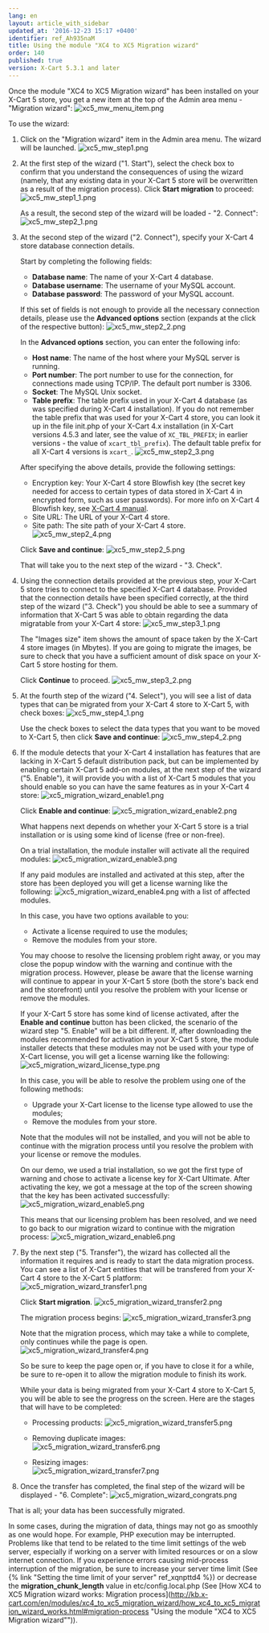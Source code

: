 ```yaml
---
lang: en
layout: article_with_sidebar
updated_at: '2016-12-23 15:17 +0400'
identifier: ref_Ah935naM
title: Using the module "XC4 to XC5 Migration wizard"
order: 140
published: true
version: X-Cart 5.3.1 and later
---
```

Once the module "XC4 to XC5 Migration wizard" has been installed on your X-Cart 5 store, you get a new item at the top of the Admin area menu - "Migration wizard":
    ![xc5_mw_menu_item.png]({{site.baseurl}}/attachments/ref_Ah935naM/xc5_mw_menu_item.png)

To use the wizard:

1.  Click on the "Migration wizard" item in the Admin area menu. The wizard will be launched. 
    ![xc5_mw_step1.png]({{site.baseurl}}/attachments/ref_Ah935naM/xc5_mw_step1.png)

2.  At the first step of the wizard ("1. Start"), select the check box to confirm that you understand the consequences of using the wizard (namely, that any existing data in your X-Cart 5 store will be overwritten as a result of the migration process). Click **Start migration** to proceed:
    ![xc5_mw_step1_1.png]({{site.baseurl}}/attachments/ref_Ah935naM/xc5_mw_step1_1.png)

    As a result, the second step of the wizard will be loaded - "2. Connect":
    ![xc5_mw_step2_1.png]({{site.baseurl}}/attachments/ref_Ah935naM/xc5_mw_step2_1.png)

3.  At the second step of the wizard ("2. Connect"), specify your X-Cart 4 store database connection details. 

    Start by completing the following fields:
    
    *   **Database name**: The name of your X-Cart 4 database.
    *   **Database username**: The username of your MySQL account.
    *   **Database password**: The password of your MySQL account.
    
    If this set of fields is not enough to provide all the necessary connection details, please use the **Advanced options** section (expands at the click of the respective button): 
    ![xc5_mw_step2_2.png]({{site.baseurl}}/attachments/ref_Ah935naM/xc5_mw_step2_2.png)

    In the **Advanced options** section, you can enter the following info:
    
    *   **Host name**: The name of the host where your MySQL server is running.
    *   **Port number**: The port number to use for the connection, for connections made using TCP/IP. The default port number is 3306.
    *   **Socket**: The MySQL Unix socket.
    *   **Table prefix**: The table prefix used in your X-Cart 4 database (as was specified during X-Cart 4 installation). If you do not remember the table prefix that was used for your X-Cart 4 store, you can look it up in the file init.php of your X-Cart 4.x installation (in X-Cart versions 4.5.3 and later, see the value of `XC_TBL_PREFIX`; in earlier versions - the value of `xcart_tbl_prefix`). The default table prefix for all X-Cart 4 versions is `xcart_`.
    ![xc5_mw_step2_3.png]({{site.baseurl}}/attachments/ref_Ah935naM/xc5_mw_step2_3.png)

    After specifying the above details, provide the following settings:
    * Encryption key: Your X-Cart 4 store Blowfish key (the secret key needed for access to certain types of data stored in X-Cart 4 in encrypted form, such as user passwords). For more info on X-Cart 4 Blowfish key, see [X-Cart 4 manual](http://help.x-cart.com/index.php?title=X-Cart:Blowfish#Blowfish_key_based_encryption_method "X-Cart 4 manual").
    * Site URL: The URL of your X-Cart 4 store.
    * Site path: The site path of your X-Cart 4 store.
    ![xc5_mw_step2_4.png]({{site.baseurl}}/attachments/ref_Ah935naM/xc5_mw_step2_4.png)
    
    Click **Save and continue**:
    ![xc5_mw_step2_5.png]({{site.baseurl}}/attachments/ref_Ah935naM/xc5_mw_step2_5.png)

    That will take you to the next step of the wizard - "3. Check".

4.  Using the connection details provided at the previous step, your X-Cart 5 store tries to connect to the specified X-Cart 4 database. Provided that the connection details have been specified correctly, at the third step of the wizard ("3. Check") you should be able to see a summary of information that X-Cart 5 was able to obtain regarding the data migratable from your X-Cart 4 store:
     ![xc5_mw_step3_1.png]({{site.baseurl}}/attachments/ref_Ah935naM/xc5_mw_step3_1.png)
     
    The "Images size" item shows the amount of space taken by the X-Cart 4 store images (in Mbytes). If you are going to migrate the images, be sure to check that you have a sufficient amount of disk space on your X-Cart 5 store hosting for them.

    Click **Continue** to proceed.
    ![xc5_mw_step3_2.png]({{site.baseurl}}/attachments/ref_Ah935naM/xc5_mw_step3_2.png)
    
5.  At the fourth step of the wizard ("4. Select"), you will see a list of data types that can be migrated from your X-Cart 4 store to X-Cart 5, with check boxes:
    ![xc5_mw_step4_1.png]({{site.baseurl}}/attachments/ref_Ah935naM/xc5_mw_step4_1.png)

    Use the check boxes to select the data types that you want to be moved to X-Cart 5, then click **Save and continue**:
    ![xc5_mw_step4_2.png]({{site.baseurl}}/attachments/ref_Ah935naM/xc5_mw_step4_2.png)

6.  If the module detects that your X-Cart 4 installation has features that are lacking in X-Cart 5 default distribution pack, but can be implemented by enabling certain X-Cart 5 add-on modules, at the next step of the wizard ("5. Enable"), it will provide you with a list of X-Cart 5 modules that you should enable so you can have the same features as in your X-Cart 4 store:
    ![xc5_migration_wizard_enable1.png]({{site.baseurl}}/attachments/ref_Ah935naM/xc5_migration_wizard_enable1.png)

    Click **Enable and continue**:
    ![xc5_migration_wizard_enable2.png]({{site.baseurl}}/attachments/ref_Ah935naM/xc5_migration_wizard_enable2.png)

    What happens next depends on whether your X-Cart 5 store is a trial installation or is using some kind of license (free or non-free).
    
    On a trial installation, the module installer will activate all the required modules:
    ![xc5_migration_wizard_enable3.png]({{site.baseurl}}/attachments/ref_Ah935naM/xc5_migration_wizard_enable3.png)

    If any paid modules are installed and activated at this step, after the store has been deployed you will get a license warning like the following:
    ![xc5_migration_wizard_enable4.png]({{site.baseurl}}/attachments/ref_Ah935naM/xc5_migration_wizard_enable4.png)
    with a list of affected modules.

    In this case, you have two options available to you:
    
    *   Activate a license required to use the modules;
    *   Remove the modules from your store.
    
    You may choose to resolve the licensing problem right away, or you may close the popup window with the warning and continue with the migration process. However, please be aware that the license warning will continue to appear in your X-Cart 5 store (both the store's back end and the storefront) until you resolve the problem with your license or remove the modules. 
    
    If your X-Cart 5 store has some kind of license activated, after the **Enable and continue** button has been clicked, the scenario of the wizard step "5. Enable" will be a bit different. If, after downloading the modules recommended for activation in your X-Cart 5 store, the module installer detects that these modules may not be used with your type of X-Cart license, you will get a license warning like the following:
    ![xc5_migration_wizard_license_type.png]({{site.baseurl}}/attachments/ref_Ah935naM/xc5_migration_wizard_license_type.png)
    
    In this case, you will be able to resolve the problem using one of the following methods:
    
    *   Upgrade your X-Cart license to the license type allowed to use the modules;
    *   Remove the modules from your store.
    
    Note that the modules will not be installed, and you will not be able to continue with the migration process until you resolve the problem with your license or remove the modules.  
      
    On our demo, we used a trial installation, so we got the first type of warning and chose to activate a license key for X-Cart Ultimate. After activating the key, we got a message at the top of the screen showing that the key has been activated successfully:
    ![xc5_migration_wizard_enable5.png]({{site.baseurl}}/attachments/ref_Ah935naM/xc5_migration_wizard_enable5.png)
    
    This means that our licensing problem has been resolved, and we need to go back to our migration wizard to continue with the migration process:
    ![xc5_migration_wizard_enable6.png]({{site.baseurl}}/attachments/ref_Ah935naM/xc5_migration_wizard_enable6.png)
   
7.  By the next step ("5. Transfer"), the wizard has collected all the information it requires and is ready to start the data migration process. You can see a list of X-Cart entities that will be transfered from your X-Cart 4 store to the X-Cart 5 platform:
    ![xc5_migration_wizard_transfer1.png]({{site.baseurl}}/attachments/ref_Ah935naM/xc5_migration_wizard_transfer1.png)
    
    Click **Start migration**.
    ![xc5_migration_wizard_transfer2.png]({{site.baseurl}}/attachments/ref_Ah935naM/xc5_migration_wizard_transfer2.png)
    
    The migration process begins:
    ![xc5_migration_wizard_transfer3.png]({{site.baseurl}}/attachments/ref_Ah935naM/xc5_migration_wizard_transfer3.png)

    Note that the migration process, which may take a while to complete, only continues while the page is open. 
    ![xc5_migration_wizard_transfer4.png]({{site.baseurl}}/attachments/ref_Ah935naM/xc5_migration_wizard_transfer4.png)

    So be sure to keep the page open or, if you have to close it for a while, be sure to re-open it to allow the migration module to finish its work.
    
    While your data is being migrated from your X-Cart 4 store to X-Cart 5, you will be able to see the progress on the screen. Here are the stages that will have to be completed:
    
    *   Processing products: 
    ![xc5_migration_wizard_transfer5.png]({{site.baseurl}}/attachments/ref_Ah935naM/xc5_migration_wizard_transfer5.png)
    
    *   Removing duplicate images:    
    ![xc5_migration_wizard_transfer6.png]({{site.baseurl}}/attachments/ref_Ah935naM/xc5_migration_wizard_transfer6.png)

    *   Resizing images:    
    ![xc5_migration_wizard_transfer7.png]({{site.baseurl}}/attachments/ref_Ah935naM/xc5_migration_wizard_transfer7.png)

8. Once the transfer has completed, the final step of the wizard will be displayed - "6. Complete":
    ![xc5_migration_wizard_congrats.png]({{site.baseurl}}/attachments/ref_Ah935naM/xc5_migration_wizard_congrats.png)

That is all; your data has been successfully migrated.

In some cases, during the migration of data, things may not go as smoothly as one would hope. For example, PHP execution may be interrupted. Problems like that tend to be related to the time limit settings of the web server, especially if working on a server with limited resources or on a slow internet connection. If you experience errors causing mid-process interruption of the migration, be sure to increase your server time limit (See {% link "Setting the time limit of your server" ref_xqnpttd4 %}) or decrease the **migration_chunk_length** value in etc/config.local.php (See [How XC4 to XC5 Migration wizard works: Migration process](http://kb.x-cart.com/en/modules/xc4_to_xc5_migration_wizard/how_xc4_to_xc5_migration_wizard_works.html#migration-process "Using the module "XC4 to XC5 Migration wizard"")).
